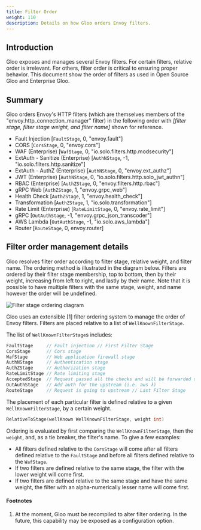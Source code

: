 ```yaml
---
title: Filter Order
weight: 110
description: Details on how Gloo orders Envoy filters.
---
```


## Introduction

Gloo exposes and manages several Envoy filters.
For certain filters, relative order is irrelevant.
For others, filter order is critical to ensuring proper behavior.
This document show the order of filters as used in Open Source Gloo and Enterprise Gloo.

## Summary

Gloo orders Envoy's HTTP filters (which are themselves members of the "envoy.http_connection_manager" filter) in the following order with 
_[filter stage, filter stage weight, and filter name]_ shown for reference.

- Fault Injection [`FaultStage`, 0, "envoy.fault"]
- CORS [`CorsStage`, 0, "envoy.cors"]
- WAF (Enterprise) [`WafStage`, 0, "io.solo.filters.http.modsecurity"]
- ExtAuth - Sanitize (Enterprise) [`AuthNStage`, -1, "io.solo.filters.http.sanitize"]
- ExtAuth - AuthZ (Enterprise) [`AuthNStage`, 0, "envoy.ext_authz"]
- JWT (Enterprise) [`AuthNStage`, 0, "io.solo.filters.http.solo_jwt_authn"]
- RBAC (Enterprise) [`AuthZStage`, 0, "envoy.filters.http.rbac"]
- gRPC Web [`AuthZStage`, 1, "envoy.grpc_web"]
- Health Check [`AuthZStage`, 1, "envoy.health_check"]
- Transformation [`AuthZStage`, 1, "io.solo.transformation"]
- Rate Limit (Enterprise) [`RateLimitStage`, 0, "envoy.rate_limit"]
- gRPC [`OutAuthStage`, -1, "envoy.grpc_json_transcoder"]
- AWS Lambda [`OutAuthStage`, -1, "io.solo.aws_lambda"]
- Router [`RouteStage`, 0, envoy.router]

<!--
Note: hiding this field, will surface for clarification as needed
- Translator  [`AuthZStage`, 1, "envoy.http_connection_manager"]
-->




## Filter order management details

Gloo resolves filter order according to filter stage, relative weight, and filter name.
The ordering method is illustrated in the diagram below.
Filters are ordered by their filter stage membership, top to bottom, then by their weight, increasing from left to right, and lastly by their name.
Note that it is possible to have multiple filters with the same stage, weight, and name however the order will be undefined.

![Filter stage ordering diagram](/img/filter_stage_order.png)

Gloo uses an extensible [1] filter ordering system to manage the order of Envoy filters.
Filters are placed relative to a list of `WellKnownFilterStage`.

The list of `WellKnownFilterStage`s includes:
```go
FaultStage     // Fault injection // First Filter Stage
CorsStage      // Cors stage
WafStage       // Web application firewall stage
AuthNStage     // Authentication stage
AuthZStage     // Authorization stage
RateLimitStage // Rate limiting stage
AcceptedStage  // Request passed all the checks and will be forwarded upstream
OutAuthStage   // Add auth for the upstream (i.e. aws λ)
RouteStage     // Request is going to upstream // Last Filter Stage
```

The placement of each particular filter is defined relative to a given `WellKnownFilterStage`, by a certain weight.
```go
RelativeToStage(wellKnown WellKnownFilterStage, weight int)
```

Ordering is evaluated by first comparing the `WellKnownFilterStage`, then the `weight`, and, as a tie breaker, the filter's name.
To give a few examples:

- All filters defined relative to the `CorsStage` will come after all filters defined relative to the `FaultStage` and before all filters defined relative to the `WafStage`.
- If two filters are defined relative to the same stage, the filter with the lower weight will come first.
- If two filters are defined relative to the same stage and have the same weight, the filter with an alpha-numerically lesser name will come first.

#### Footnotes

1. At the moment, Gloo must be recompiled to alter filter ordering.
In the future, this capability may be exposed as a configuration option.
